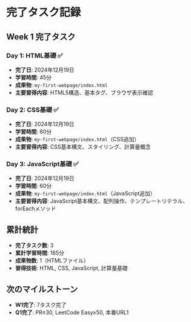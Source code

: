 # 完了タスク記録

## Week 1 完了タスク

### Day 1: HTML基礎 ✅
- **完了日**: 2024年12月19日
- **学習時間**: 45分
- **成果物**: `my-first-webpage/index.html`
- **主要習得内容**: HTML5構造、基本タグ、ブラウザ表示確認

### Day 2: CSS基礎 ✅
- **完了日**: 2024年12月19日
- **学習時間**: 60分
- **成果物**: `my-first-webpage/index.html`（CSS追加）
- **主要習得内容**: CSS基本構文、スタイリング、計算量概念

### Day 3: JavaScript基礎 ✅
- **完了日**: 2024年12月19日
- **学習時間**: 60分
- **成果物**: `my-first-webpage/index.html`（JavaScript追加）
- **主要習得内容**: JavaScript基本構文、配列操作、テンプレートリテラル、forEachメソッド

## 累計統計
- **完了タスク数**: 3
- **累計学習時間**: 165分
- **成果物数**: 1（HTMLファイル）
- **習得技術**: HTML, CSS, JavaScript, 計算量基礎

## 次のマイルストーン
- **W1完了**: 7タスク完了
- **Q1完了**: PR≥30, LeetCode Easy≥50, 本番URL1 